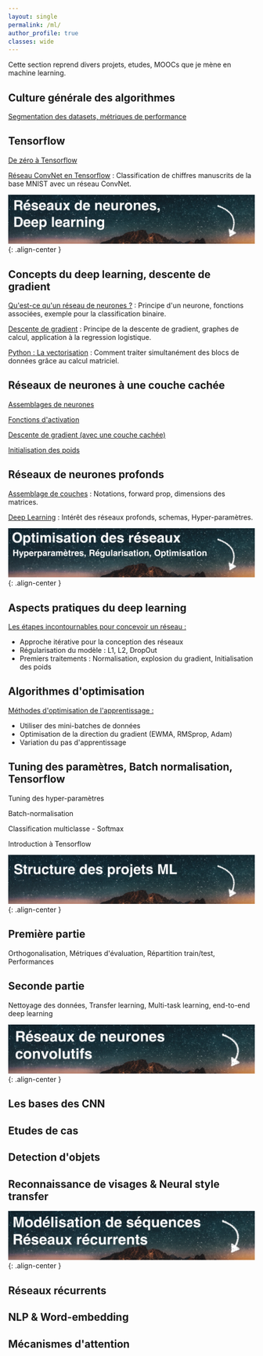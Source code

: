 ```yaml
---
layout: single
permalink: /ml/
author_profile: true
classes: wide
---
```


Cette section reprend divers projets, etudes, MOOCs que je mène en machine learning.

## Culture générale des algorithmes
[Segmentation des datasets, métriques de performance](https://alexpeterbec.github.io/metrics/scoring/algorithm-scoring/)

## Tensorflow
[De zéro à Tensorflow](https://alexpeterbec.github.io/definitions/tensorflow/tensors/tensorflow-theorie/)

[Réseau ConvNet en Tensorflow](https://alexpeterbec.github.io/assets/tensorflow/ConvNet-MNIST.html) : Classification de chiffres manuscrits de la base MNIST avec un réseau ConvNet.

![image](/assets/images/banners/deep-learning1.jpg){: .align-center }

## Concepts du deep learning, descente de gradient

[Qu'est-ce qu'un réseau de neurones ?](https://alexpeterbec.github.io/nn/nn-intro-dl/) : Principe d'un neurone, fonctions associées, exemple pour la classification binaire.

[Descente de gradient](https://alexpeterbec.github.io/ml/graph/algebre/nn-gradient-computation/) : Principe de la descente de gradient, graphes de calcul, application à la regression logistique.

[Python : La vectorisation](https://alexpeterbec.github.io/ml/python/nn-vectorization/) : Comment traiter simultanément des blocs de données grâce au calcul matriciel.

## Réseaux de neurones à une couche cachée

[Assemblages de neurones](https://alexpeterbec.github.io/neural/nets/shallow-network/)

[Fonctions d'activation](https://alexpeterbec.github.io/deep/learning/activation/shallow-activation-functions/)

[Descente de gradient (avec une couche cachée)](https://alexpeterbec.github.io/deep/learning/gradient/shallow-gradient-descent/)

[Initialisation des poids](https://alexpeterbec.github.io/deep/learning/weights/shallow-weight-init/)

## Réseaux de neurones profonds

[Assemblage de couches](https://alexpeterbec.github.io/deep-learning/deep-networks/) : Notations, forward prop, dimensions des matrices.

[Deep Learning](https://alexpeterbec.github.io/deep-learning/deep-representation/) : Intérêt des réseaux profonds, schemas, Hyper-paramètres.

![image](/assets/images/banners/deep-learning2.jpg){: .align-center }

## Aspects pratiques du deep learning

[Les étapes incontournables pour concevoir un réseau :](https://alexpeterbec.github.io/deep-learning/opt-begin/) 

- Approche itérative pour la conception des réseaux
- Régularisation du modèle : L1, L2, DropOut
- Premiers traitements : Normalisation, explosion du gradient, Initialisation des poids

## Algorithmes d'optimisation

[Méthodes d'optimisation de l'apprentissage :](https://alexpeterbec.github.io/deep-learning/opt-methods/) 

- Utiliser des mini-batches de données
- Optimisation de la direction du gradient (EWMA, RMSprop, Adam)
- Variation du pas d'apprentissage

## Tuning des paramètres, Batch normalisation, Tensorflow

Tuning des hyper-paramètres

Batch-normalisation

Classification multiclasse - Softmax

Introduction à Tensorflow


![image](/assets/images/banners/deep-learning3.jpg){: .align-center }

## Première partie

Orthogonalisation, Métriques d'évaluation, Répartition train/test, Performances

## Seconde partie

Nettoyage des données, Transfer learning, Multi-task learning, end-to-end deep learning

![image](/assets/images/banners/deep-learning4.jpg){: .align-center }

## Les bases des CNN

## Etudes de cas

## Detection d'objets

## Reconnaissance de visages & Neural style transfer

![image](/assets/images/banners/deep-learning5.jpg){: .align-center }

## Réseaux récurrents

## NLP & Word-embedding

## Mécanismes d'attention
